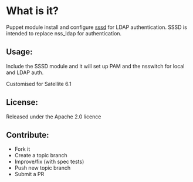 What is it?
===========

Puppet module install and configure [sssd](https://fedorahosted.org/sssd/) for LDAP authentication.  SSSD is
intended to replace nss_ldap for authentication.

Usage:
------

Include the SSSD module and it will set up PAM and the nsswitch for local and LDAP auth.

Customised for Satellite 6.1 

License:
--------
Released under the Apache 2.0 licence

Contribute:
-----------
* Fork it
* Create a topic branch
* Improve/fix (with spec tests)
* Push new topic branch
* Submit a PR
